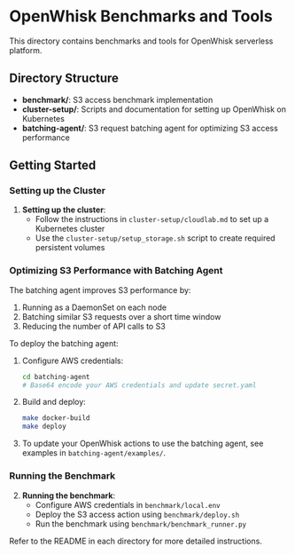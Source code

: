 # OpenWhisk Benchmarks and Tools

This directory contains benchmarks and tools for OpenWhisk serverless platform.

## Directory Structure

- **benchmark/**: S3 access benchmark implementation
- **cluster-setup/**: Scripts and documentation for setting up OpenWhisk on Kubernetes
- **batching-agent/**: S3 request batching agent for optimizing S3 access performance

## Getting Started

### Setting up the Cluster

1. **Setting up the cluster**: 
   - Follow the instructions in `cluster-setup/cloudlab.md` to set up a Kubernetes cluster
   - Use the `cluster-setup/setup_storage.sh` script to create required persistent volumes

### Optimizing S3 Performance with Batching Agent

The batching agent improves S3 performance by:
1. Running as a DaemonSet on each node
2. Batching similar S3 requests over a short time window
3. Reducing the number of API calls to S3

To deploy the batching agent:

1. Configure AWS credentials:
   ```bash
   cd batching-agent
   # Base64 encode your AWS credentials and update secret.yaml
   ```

2. Build and deploy:
   ```bash
   make docker-build
   make deploy
   ```

3. To update your OpenWhisk actions to use the batching agent, see examples in `batching-agent/examples/`.

### Running the Benchmark

2. **Running the benchmark**:
   - Configure AWS credentials in `benchmark/local.env`
   - Deploy the S3 access action using `benchmark/deploy.sh`
   - Run the benchmark using `benchmark/benchmark_runner.py`

Refer to the README in each directory for more detailed instructions. 
